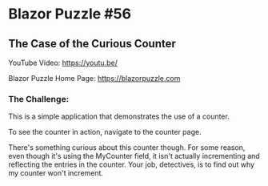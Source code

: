 # Blazor Puzzle #56

## The Case of the Curious Counter

YouTube Video: https://youtu.be/

Blazor Puzzle Home Page: https://blazorpuzzle.com

### The Challenge:

This is a simple application that demonstrates the use of a counter.

To see the counter in action, navigate to the counter page.

There's something curious about this counter though. For some reason, even though it's using the MyCounter field, it isn't actually incrementing and reflecting the entries in the counter. Your job, detectives, is to find out why my counter won't increment.
